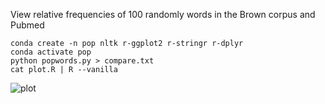 View relative frequencies of 100 randomly words in the Brown corpus and Pubmed

```
conda create -n pop nltk r-ggplot2 r-stringr r-dplyr
conda activate pop
python popwords.py > compare.txt
cat plot.R | R --vanilla
```

![plot](https://i.imgur.com/4JfbJiy.png)
